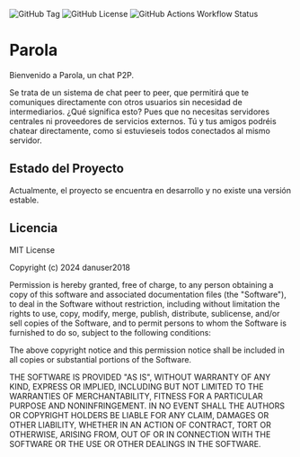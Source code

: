 ![GitHub Tag](https://img.shields.io/github/v/tag/danuser2018/parola?label=version)
![GitHub License](https://img.shields.io/github/license/danuser2018/parola)
![GitHub Actions Workflow Status](https://img.shields.io/github/actions/workflow/status/danuser2018/parola/build.yml?label=CI)

# Parola

Bienvenido a Parola, un chat P2P. 

Se trata de un sistema de chat peer to peer, que permitirá que te comuniques directamente con otros usuarios sin 
necesidad de intermediarios. ¿Qué significa esto? Pues que no necesitas servidores centrales ni proveedores de 
servicios externos. Tú y tus amigos podréis chatear directamente, como si estuvieseis todos conectados al mismo
servidor.

## Estado del Proyecto

Actualmente, el proyecto se encuentra en desarrollo y no existe una versión estable.

## Licencia

MIT License

Copyright (c) 2024 danuser2018

Permission is hereby granted, free of charge, to any person obtaining a copy
of this software and associated documentation files (the "Software"), to deal
in the Software without restriction, including without limitation the rights
to use, copy, modify, merge, publish, distribute, sublicense, and/or sell
copies of the Software, and to permit persons to whom the Software is
furnished to do so, subject to the following conditions:

The above copyright notice and this permission notice shall be included in all
copies or substantial portions of the Software.

THE SOFTWARE IS PROVIDED "AS IS", WITHOUT WARRANTY OF ANY KIND, EXPRESS OR
IMPLIED, INCLUDING BUT NOT LIMITED TO THE WARRANTIES OF MERCHANTABILITY,
FITNESS FOR A PARTICULAR PURPOSE AND NONINFRINGEMENT. IN NO EVENT SHALL THE
AUTHORS OR COPYRIGHT HOLDERS BE LIABLE FOR ANY CLAIM, DAMAGES OR OTHER
LIABILITY, WHETHER IN AN ACTION OF CONTRACT, TORT OR OTHERWISE, ARISING FROM,
OUT OF OR IN CONNECTION WITH THE SOFTWARE OR THE USE OR OTHER DEALINGS IN THE
SOFTWARE.
